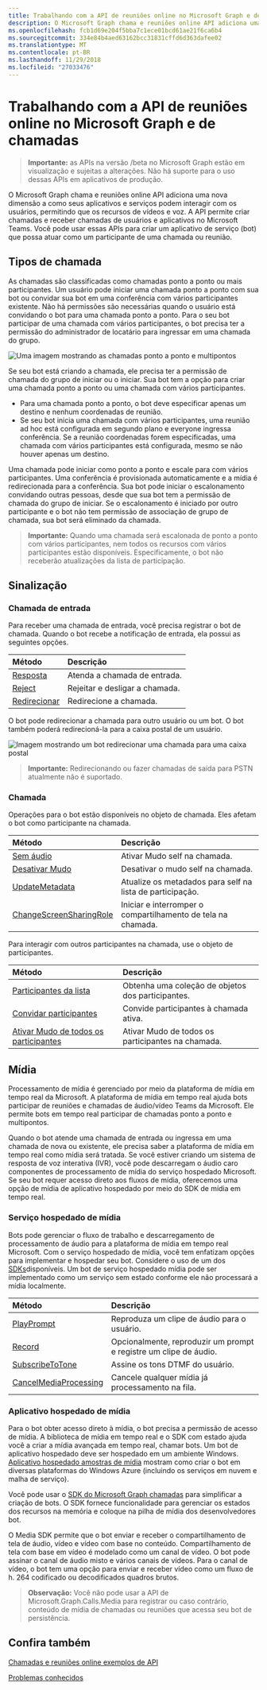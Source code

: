 ```yaml
---
title: Trabalhando com a API de reuniões online no Microsoft Graph e de chamadas
description: O Microsoft Graph chama e reuniões online API adiciona uma nova dimensão a como seus aplicativos e serviços podem interagir com os usuários, permitindo que os recursos de vídeos e voz. A API permite criar chamadas e receber chamadas de usuários e aplicativos no Microsoft Teams. Você pode usar essas APIs para criar um aplicativo de serviço (bot) que possa atuar como um participante de uma chamada ou reunião.
ms.openlocfilehash: fcb1d69e204f5bba7c1ece01bcd61ae21f6ca6b4
ms.sourcegitcommit: 334e84b4aed63162bcc31831cffd6d363dafee02
ms.translationtype: MT
ms.contentlocale: pt-BR
ms.lasthandoff: 11/29/2018
ms.locfileid: "27033476"
---
```

# <a name="working-with-the-calls-and-online-meetings-api-in-microsoft-graph"></a>Trabalhando com a API de reuniões online no Microsoft Graph e de chamadas

> **Importante:** as APIs na versão /beta no Microsoft Graph estão em visualização e sujeitas a alterações. Não há suporte para o uso dessas APIs em aplicativos de produção.

O Microsoft Graph chama e reuniões online API adiciona uma nova dimensão a como seus aplicativos e serviços podem interagir com os usuários, permitindo que os recursos de vídeos e voz. A API permite criar chamadas e receber chamadas de usuários e aplicativos no Microsoft Teams. Você pode usar essas APIs para criar um aplicativo de serviço (bot) que possa atuar como um participante de uma chamada ou reunião.

## <a name="call-types"></a>Tipos de chamada

As chamadas são classificadas como chamadas ponto a ponto ou mais participantes. Um usuário pode iniciar uma chamada ponto a ponto com sua bot ou convidar sua bot em uma conferência com vários participantes existente. Não há permissões são necessárias quando o usuário está convidando o bot para uma chamada ponto a ponto. Para o seu bot participar de uma chamada com vários participantes, o bot precisa ter a permissão do administrador de locatário para ingressar em uma chamada do grupo.

![Uma imagem mostrando as chamadas ponto a ponto e multipontos](https://cdn.graph.office.net/prod/GraphDocuments/en-us/concepts/images/call-types.png)

Se seu bot está criando a chamada, ele precisa ter a permissão de chamada do grupo de iniciar ou o iniciar. Sua bot tem a opção para criar uma chamada ponto a ponto ou uma chamada com vários participantes.

- Para uma chamada ponto a ponto, o bot deve especificar apenas um destino e nenhum coordenadas de reunião. 
- Se seu bot inicia uma chamada com vários participantes, uma reunião ad hoc está configurada em segundo plano e everyone ingressa conferência. Se a reunião coordenadas forem especificadas, uma chamada com vários participantes está configurada, mesmo se não houver apenas um destino.

Uma chamada pode iniciar como ponto a ponto e escale para com vários participantes. Uma conferência é provisionada automaticamente e a mídia é redirecionada para a conferência. Sua bot pode iniciar o escalonamento convidando outras pessoas, desde que sua bot tem a permissão de chamada do grupo de iniciar. Se o escalonamento é iniciado por outro participante e o bot não tem permissão de associação de grupo de chamada, sua bot será eliminado da chamada.

> **Importante:** Quando uma chamada será escalonada de ponto a ponto com vários participantes, nem todos os recursos com vários participantes estão disponíveis. Especificamente, o bot não receberão atualizações da lista de participação.

## <a name="signaling"></a>Sinalização

### <a name="incoming-call"></a>Chamada de entrada

Para receber uma chamada de entrada, você precisa registrar o bot de chamada. Quando o bot recebe a notificação de entrada, ela possui as seguintes opções.

| Método                              | Descrição                                  |
|:------------------------------------|:---------------------------------------------|
| [Resposta](../api/call-answer.md)     | Atenda a chamada de entrada.                    |
| [Reject](../api/call-reject.md)     | Rejeitar e desligar a chamada.                  |
| [Redirecionar](../api/call-redirect.md) | Redirecione a chamada.                           |

O bot pode redirecionar a chamada para outro usuário ou um bot. O bot também poderá redirecioná-la para a caixa postal de um usuário.

![Imagem mostrando um bot redirecionar uma chamada para uma caixa postal](https://cdn.graph.office.net/prod/GraphDocuments/en-us/concepts/images/call-handling.png)

> **Importante:** Redirecionando ou fazer chamadas de saída para PSTN atualmente não é suportado.

### <a name="in-call"></a>Chamada

Operações para o bot estão disponíveis no objeto de chamada. Eles afetam o bot como participante na chamada.

| Método                                                            | Descrição                                  |
|:------------------------------------------------------------------|:---------------------------------------------|
| [Sem áudio](../api/call-mute.md)                                       | Ativar Mudo self na chamada.                       |
| [Desativar Mudo](../api/call-unmute.md)                                   | Desativar o mudo self na chamada.                     |
| [UpdateMetadata](../api/call-updatemetadata.md)                   | Atualize os metadados para self na lista de participação.          |
| [ChangeScreenSharingRole](../api/call-changescreensharingrole.md) | Iniciar e interromper o compartilhamento de tela na chamada.   |

Para interagir com outros participantes na chamada, use o objeto de participantes.

| Método                                                            | Descrição                                  |
|:------------------------------------------------------------------|:---------------------------------------------|
| [Participantes da lista](../api/call-list-participants.md)             | Obtenha uma coleção de objetos dos participantes.         |
| [Convidar participantes](../api/participant-invite.md)               | Convide participantes à chamada ativa.      |
| [Ativar Mudo de todos os participantes](../api/participant-muteall.md)            | Ativar Mudo de todos os participantes na chamada.           |

## <a name="media"></a>Mídia

Processamento de mídia é gerenciado por meio da plataforma de mídia em tempo real da Microsoft. A plataforma de mídia em tempo real ajuda bots participar de reuniões e chamadas de áudio/vídeo Teams da Microsoft. Ele permite bots em tempo real participar de chamadas ponto a ponto e multipontos.

Quando o bot atende uma chamada de entrada ou ingressa em uma chamada de nova ou existente, ele precisa saber a plataforma de mídia em tempo real como mídia será tratada. Se você estiver criando um sistema de resposta de voz interativa (IVR), você pode descarregam o áudio caro componentes de processamento de mídia do serviço hospedado Microsoft. Se seu bot requer acesso direto aos fluxos de mídia, oferecemos uma opção de mídia de aplicativo hospedado por meio do SDK de mídia em tempo real.

### <a name="service-hosted-media"></a>Serviço hospedado de mídia

Bots pode gerenciar o fluxo de trabalho e descarregamento de processamento de áudio para a plataforma de mídia em tempo real Microsoft. Com o serviço hospedado de mídia, você tem enfatizam opções para implementar e hospedar seu bot. Considere o uso de um dos [SDKs](https://developer.microsoft.com/graph/code-samples-and-sdks)disponíveis. Um bot de serviço hospedado mídia pode ser implementado como um serviço sem estado conforme ele não processará a mídia localmente.

| Método                                                        | Descrição                                             |
|:--------------------------------------------------------------|:--------------------------------------------------------|
| [PlayPrompt](../api/call-playprompt.md)                       | Reproduza um clipe de áudio para o usuário.                         |
| [Record](../api/call-record.md)                               | Opcionalmente, reproduzir um prompt e registre um clipe de áudio.      |
| [SubscribeToTone](../api/call-subscribetotone.md)             | Assine os tons DTMF do usuário.                  |
| [CancelMediaProcessing](../api/call-cancelmediaprocessing.md) | Cancele qualquer mídia já processamento na fila.             |

### <a name="application-hosted-media"></a>Aplicativo hospedado de mídia

Para o bot obter acesso direto à mídia, o bot precisa a permissão de acesso de mídia. A biblioteca de mídia em tempo real e o SDK com estado ajuda você a criar a mídia avançada em tempo real, chamar bots. Um bot de aplicativo hospedado deve ser hospedado em um ambiente Windows. [Aplicativo hospedado amostras de mídia](https://github.com/microsoftgraph/microsoft-graph-comms-samples) mostram como criar o bot em diversas plataformas do Windows Azure (incluindo os serviços em nuvem e malha de serviço).

Você pode usar o [SDK do Microsoft Graph chamadas](https://microsoftgraph.github.io/microsoft-graph-comms-samples/docs/articles/index.html) para simplificar a criação de bots. O SDK fornece funcionalidade para gerenciar os estados dos recursos na memória e coloque na pilha de mídia dos desenvolvedores bot.

O Media SDK permite que o bot enviar e receber o compartilhamento de tela de áudio, vídeo e vídeo com base no conteúdo. Compartilhamento de tela com base em vídeo é modelado como um canal de vídeo. O bot pode assinar o canal de áudio misto e vários canais de vídeos. Para o canal de vídeo, o bot tem uma opção para enviar e receber vídeo como um fluxo de h. 264 codificado ou decodificados quadros brutos.

> **Observação:** Você não pode usar a API de Microsoft.Graph.Calls.Media para registrar ou caso contrário, conteúdo de mídia de chamadas ou reuniões que acessa seu bot de persistência.

## <a name="see-also"></a>Confira também

[Chamadas e reuniões online exemplos de API](https://github.com/microsoftgraph/microsoft-graph-comms-samples/)

[Problemas conhecidos](/graph/known-issues#calls-and-online-meetings)